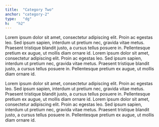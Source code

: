 ```yaml
---
title:  "Category Two"
anchor: "category-2"
type:   "dg"
h:   "h2"
---
```

<div class="col-lg-6">
    <p>
        Lorem ipsum dolor sit amet, consectetur adipiscing elit. Proin ac egestas leo. Sed ipsum sapien, interdum ut pretium nec, gravida vitae metus. Praesent tristique blandit justo, a cursus tellus posuere in. Pellentesque pretium ex augue, ut mollis diam ornare id.
        Lorem ipsum dolor sit amet, consectetur adipiscing elit. Proin ac egestas leo. Sed ipsum sapien, interdum ut pretium nec, gravida vitae metus. Praesent tristique blandit justo, a cursus tellus posuere in. Pellentesque pretium ex augue, ut mollis diam ornare id.
    </p>
</div>
<div class="col-lg-6">
    <p>
        Lorem ipsum dolor sit amet, consectetur adipiscing elit. Proin ac egestas leo. Sed ipsum sapien, interdum ut pretium nec, gravida vitae metus. Praesent tristique blandit justo, a cursus tellus posuere in. Pellentesque pretium ex augue, ut mollis diam ornare id.
        Lorem ipsum dolor sit amet, consectetur adipiscing elit. Proin ac egestas leo. Sed ipsum sapien, interdum ut pretium nec, gravida vitae metus. Praesent tristique blandit justo, a cursus tellus posuere in. Pellentesque pretium ex augue, ut mollis diam ornare id.
    </p>
</div>
